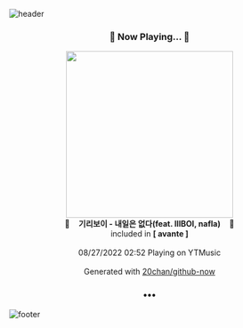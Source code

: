 ![header](https://capsule-render.vercel.app/api?type=wave&height=170&section=header&text=Hi.%20I'm%20SHIFT&fontColor=090707&fontAlignX=45&fontAlignY=65&fontSize=100)

<h3 align="center">🎵 Now Playing... 🎵</h3>
<p align="center">
  <a href="https://music.youtube.com/watch?v=GQhV0C0SxQE">
    <img width="300" src="https://lh3.googleusercontent.com/zkYDGyt6KJIvCy2BVT4FrjJw2LLqUhNgR50W1TDph9lCqC3TXP20wD_St6iPAzBJOC5O0gtDEZnrOETZ">
  </a>
  <br>
  🎵&nbsp&nbsp&nbsp <b>기리보이 - 내일은 없다(feat. lIlBOI, nafla)</b> &nbsp&nbsp&nbsp🎵
  <br>
  included in <b>[ avante ]</b>
  
  <br />
  <br />
  08/27/2022 02:52 Playing on YTMusic
  <br />
  <br />
  Generated with <a href="https://github.com/20chan/github-now">20chan/github-now</a>
</p>

<h3 align="center">•••</h3>

![footer](https://capsule-render.vercel.app/api?type=wave&height=150&section=footer)
